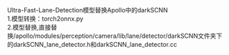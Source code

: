 Ultra-Fast-Lane-Detection模型替换Apollo中的darkSCNN  
        1.模型转换：torch2onnx.py  
        2.模型替换,直接替换/apollo/modules/perception/camera/lib/lane/detector/darkSCNN文件夹下的darkSCNN_lane_detector.h和darkSCNN_lane_detector.cc  
